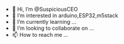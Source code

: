 - 👋 Hi, I’m @SuspiciousCEO
- 👀 I’m interested in arduino,ESP32,m5stack
- 🌱 I’m currently learning ...
- 💞️ I’m looking to collaborate on ...
- 📫 How to reach me ...

<!---
SuspiciousCEO/SuspiciousCEO is a ✨ special ✨ repository because its `README.md` (this file) appears on your GitHub profile.
You can click the Preview link to take a look at your changes.
--->
